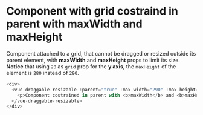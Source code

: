 # Component with grid costraind in parent with maxWidth and maxHeight

Component attached to a grid, that cannot be dragged or resized outside its parent element, with <b>maxWidth</b> and <b>maxHeight</b> props to limit its size. __Notice__ that using `20` as `grid` prop for the <b>y axis</b>, the `maxHeight` of the element is `280` instead of `290`.

~~~js
<div>
  <vue-draggable-resizable :parent="true" :max-width="290" :max-height="290" :grid="[10,20]">
    <p>Component costrained in parent with <b>maxWidth</b> and <b>maxHeight</b> equal to 290.</p>
  </vue-draggable-resizable>
</div>
~~~
